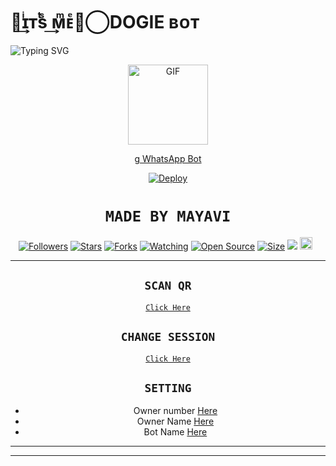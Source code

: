 # ꪶ͢ɪͥᴛͭsᷤ ͢ᴍͫᴇͤᡃ⃝DOGIE ʙᴏᴛ

<img
        src="https://readme-typing-svg.herokuapp.com/?size=30&width=800&lines=Click+On+The+Gif+To+Install+The+Bot."
            alt="Typing SVG"
        />
    </a>
</p>
<div align="center">
  <p align="center">
  <a href="https://youtu.be/BcMIibIUmHc"><img src="https://media.giphy.com/media/Uhl43Qa5QbhKglX8DX/giphy.gif" alt="GIF" width="128" height="128"/>
</p>g
WhatsApp Bot

[![Deploy](https://www.herokucdn.com/deploy/button.svg)](https://heroku.com/deploy?template=https://github.com/Mayavi1/Queen-Alexa)
# ```MADE BY MAYAVI```
<p align="center">
<a href="https://github.com/Mayavi1/followers"><img title="Followers" src="https://img.shields.io/github/followers/Mayavi1?color=red&style=flat-square"></a>
<a href="https://github.com/Mayavi1/Queen-Alexa/stargazers/"><img title="Stars" src="https://img.shields.io/github/stars/Mayavi1/bug-bot?color=blue&style=flat-square"></a>
<a href="https://github.com/Mayavi1/Queen-Alexa/network/members"><img title="Forks" src="https://img.shields.io/github/forks/Mayavi1/bug-bot?color=red&style=flat-square"></a>
<a href="https://github.com/Mayavi1/Queen-Alexa/watchers"><img title="Watching" src="https://img.shields.io/github/watchers/Mayavi1/bug-bot?label=Watchers&color=blue&style=flat-square"></a>
<a href="https://github.com/Mayavi1/Queen-Alexa"><img title="Open Source" src="https://badges.frapsoft.com/os/v2/open-source.svg?v=103"></a>
<a href="https://github.com/Mayavi1/Queen-Alexa/"><img title="Size" src="https://img.shields.io/github/repo-size/zeeoneofc/Alphabot7?style=flat-square&color=green"></a>
<a href="https://hits.seeyoufarm.com"><img src="https://hits.seeyoufarm.com/api/count/incr/badge.svg?url=https%3A%2F%2Fgithub.com%2FMayavi1%2Fbug-bot&count_bg=%2379C83D&title_bg=%23555555&icon=probot.svg&icon_color=%2300FF6D&title=hits&edge_flat=false"/></a>
<a href="https://github.com/Mayavi1/Queen-Alexa/graphs/commit-activity"><img height="20" src="https://img.shields.io/badge/Maintained%3F-yes-green.svg"></a>&nbsp;&nbsp;
</p>
<p align='center'>
    </p>

-------

## `SCAN QR`

[`Click Here`](https://replit.com/@Mayavi1/Queen-Alexa-QR-Code)

## `CHANGE SESSION`

[`Click Here`](https://github.com/Mayavi1/Queen-Alexa/blob/main/session.json#L1)

## `SETTING`

- Owner number [Here](https://github.com/Mayavi1/Queen-Alexa/blob/main/settings.json#L4)
- Owner Name [Here](https://github.com/Mayavi1/Queen-Alexa/blob/main/settings.json#L14)
- Bot Name [Here](https://github.com/Mayavi1/Queen-Alexa/blob/main/settings.json#L15)


----------





----------

<p align="center">
  <a href="https://youtu.be/BcM
